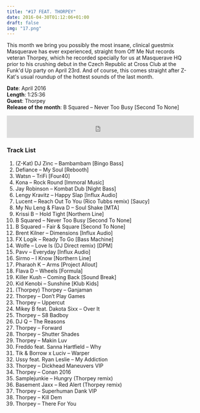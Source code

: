 ```yaml
---
title: "#17 FEAT. THORPEY"
date: 2016-04-30T01:12:06+01:00
draft: false
img: "17.png"
---
```


This month we bring you possibly the most insane, clinical guestmix Masquerave has ever experienced, straight from Off Me Nut records veteran Thorpey, which he recorded specially for us at Masquerave HQ prior to his crushing debut in the Czech Republic at Cross Club at the Funk'd Up party on April 23rd. And of course, this comes straight after Z-Kat's usual roundup of the hottest sounds of the last month.

**Date**: April 2016  
**Length**: 1:25:36  
**Guest**: Thorpey  
**Release of the month**: B Squared – Never Too Busy [Second To None]

<div>
<iframe width="100%" height="60" src="https://www.mixcloud.com/widget/iframe/?hide_cover=1&mini=1&feed=%2Fzkat%2Fmasquerave-podcast-17-feat-thorpey%2F" frameborder="0" ></iframe>
</div>

### Track List

1. (Z-Kat) DJ Zinc – Bambambam [Bingo Bass]
2. Defiance – My Soul [Rebooth]
3. Watsn – TriFi [Four40]
4. Kona – Rock Round [Immoral Music]
5. Jay Robinson – Kombat Dub [Night Bass]
6. Lengy Kravitz – Happy Slap [Influx Audio]
7. Lucent – Reach Out To You (Rico Tubbs remix) [Saucy]
8. My Nu Leng & Flava D – Soul Shake [MTA]
9. Krissi B – Hold Tight [Northern Line]
10. B Squared – Never Too Busy [Second To None]
11. B Squared – Fair & Square [Second To None]
12. Brent Kilner – Dimensions [Influx Audio]
13. FX Logik – Ready To Go [Bass Machine]
14. Wolfe – Love Is (DJ Direct remix) [DPM]
15. Pavv – Everyday [Influx Audio]
16. Sirmo – I Know [Northern Line]
17. Pharaoh K – Arms [Project Allout]
18. Flava D – Wheels [Formula]
19. Killer Kush – Coming Back [Sound Break]
20. Kid Kenobi – Sunshine [Klub Kids]
21. (Thorpey) Thorpey – Ganjaman
22. Thorpey – Don’t Play Games
23. Thorpey – Uppercut
24. Mikey B feat. Dakota Sixx – Over It
25. Thorpey – S8 Badboy
26. DJ Q – The Reasons
27. Thorpey – Forward
28. Thorpey – Shutter Shades
29. Thorpey – Makin Luv
30. Freddo feat. Sanna Hartfield – Why
31. Tik & Borrow x Luciv – Warper
32. Ussy feat. Ryan Leslie – My Addiction
33. Thorpey – Dickhead Maneuvers VIP
34. Thorpey – Conan 2016
35. Samplejunkie – Hungry (Thorpey remix)
36. Basement Jaxx – Red Alert (Thorpey remix)
37. Thorpey – Superhuman Dank VIP
38. Thorpey – Kill Dem
39. Thorpey – There For You

